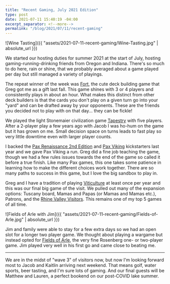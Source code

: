 ```yaml
--- 
title: "Recent Gaming, July 2021 Edition"
type: post
date: 2021-07-11 15:40:19 -04:00
excerpt_separator: <!--more-->
permalink: "/blog/2021/07/11/recent-gaming"
---
```


![Wine Tasting]({{ "assets/2021-07-11-recent-gaming/Wine-Tasting.jpg" | absolute_url }})

We started our hosting duties for summer 2021 at the start of July, hosting gaming-running-drinking friends from Oregon and Indiana. There's so much to do here, rain or shine, that we probably averaged about a game played per day but still managed a variety of playings.

<!--more-->

The repeat winner of the week was [Fort](https://boardgamegeek.com/boardgame/296912/fort), the cute deck building game that Greg got me as a gift last fall. This game shines with 3 or 4 players and consistently plays in about an hour. What makes this distinct from other deck builders is that the cards you don't play on a given turn go into your "yard" and can be drafted away by your opponents. These are the friends you decided not to play with on that day... they can be fickle!

We played the light Stonemaier civilization game [Tapestry](https://boardgamegeek.com/boardgame/286096/tapestry) with five players. After a 2-player play a few years ago with Jacob I was ho-hum on the game but it has grown on me. Small decision space on turns leads to fast play so very little downtime even with larger player counts.

I backed the [Pax Renaissance 2nd Edition](https://boardgamegeek.com/boardgame/308119/pax-renaissance-2nd-edition) and [Pax Viking](https://boardgamegeek.com/boardgame/303954/pax-viking) kickstarters last year and we gave Pax Viking a run. Greg did a fine job teaching the game, though we had a few rules issues towards the end of the game so called it before a true finish. Like many Pax games, this one takes some patience in learning how to make the different choices work together. There are so many paths to success in this game, but I love the big sandbox to play in.

Greg and I have a tradition of playing [Viticulture](https://www.boardgamegeek.com/boardgame/128621/viticulture) at least once per year and this was our final big game of the visit. We pulled out many of the expansion options: Tuscany board, Mamas and Papas (or Mamas and Mamas etc.), Patrons, and the [Rhine Valley Visitors](https://www.boardgamegeek.com/boardgameexpansion/248929/viticulture-visit-rhine-valley). This remains one of my top 5 games of all time.

![Fields of Arle with Jim]({{ "assets/2021-07-11-recent-gaming/Fields-of-Arle.jpg" | absolute_url }})

Jim and family were able to stay for a few extra days so we had an open slot for a longer two player game. We thought about playing a wargame but instead opted for [Fields of Arle](https://boardgamegeek.com/boardgame/159675/fields-arle), the very fine Rosenberg one- or two-player game. Jim played very well in his first go and came close to beating me. 

---

We are in the midst of "wave 3" of visitors now, but now I'm looking forward most to Jacob and Kaitlin arriving next weekend. That means golf, water sports, beer tasting, and I'm sure lots of gaming. And our final guests will be Matthew and Lauren, a perfect bookend on our post-COVID lake summer.